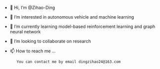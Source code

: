 - 👋 Hi, I’m @Zihao-Ding
- 👀 I’m interested in autonomous vehicle and machine learning
- 🌱 I’m currently learning model-based reinforcement learning and graph neural network
- 💞️ I’m looking to collaborate on research
- 📫 How to reach me ...

         You can contact me by email dingzihao24@163.com

<!---
Zihao-Ding/Zihao-Ding is a ✨ special ✨ repository because its `README.md` (this file) appears on your GitHub profile.
You can click the Preview link to take a look at your changes.
--->
